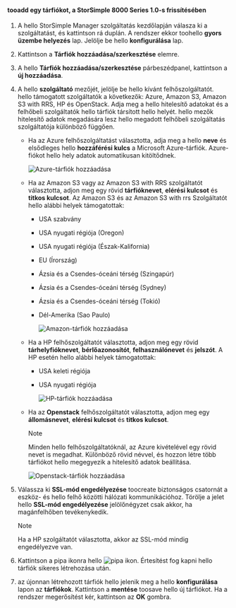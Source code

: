 <!--author=alkohli last changed: 9/17/15-->

#### <a name="tooadd-a-storage-account-in-storsimple-8000-series-update-10"></a>tooadd egy tárfiókot, a StorSimple 8000 Series 1.0-s frissítésében
1. A hello StorSimple Manager szolgáltatás kezdőlapján válasza ki a szolgáltatást, és kattintson rá duplán. A rendszer ekkor toohello **gyors üzembe helyezés** lap. Jelölje be hello **konfigurálása** lap.
2. Kattintson a **Tárfiók hozzáadása/szerkesztése** elemre.
3. A hello **Tárfiók hozzáadása/szerkesztése** párbeszédpanel, kattintson a **új hozzáadása**.
4. A hello **szolgáltató** mezőjét, jelölje be hello kívánt felhőszolgáltatót. hello támogatott szolgáltatók a következők: Azure, Amazon S3, Amazon S3 with RRS, HP és OpenStack. Adja meg a hello hitelesítő adatokat és a felhőbeli szolgáltatók hello tárfiók társított hello helyét. hello mezők hitelesítő adatok megadására lesz hello megadott felhőbeli szolgáltatás szolgáltatója különböző függően. 
   
   * Ha az Azure felhőszolgáltatást választotta, adja meg a hello **neve** és elsődleges hello **hozzáférési kulcs** a Microsoft Azure-tárfiók. Azure-fiókot hello hely adatok automatikusan kitöltődnek.
     
        ![Azure-tárfiók hozzáadása](./media/storsimple-configure-new-storage-account-u1/AddAzureStorageaccount-include.png)
   * Ha az Amazon S3 vagy az Amazon S3 with RRS szolgáltatót választotta, adjon meg egy rövid **tárfióknevet**, **elérési kulcsot** és **titkos kulcsot**. Az Amazon S3 és az Amazon S3 with rrs Szolgáltatót hello alábbi helyek támogatottak:
     
     * USA szabvány
     * USA nyugati régiója (Oregon)
     * USA nyugati régiója (Észak-Kalifornia)
     * EU (Írország)
     * Ázsia és a Csendes-óceáni térség (Szingapúr)
     * Ázsia és a Csendes-óceáni térség (Sydney)
     * Ázsia és a Csendes-óceáni térség (Tokió)
     * Dél-Amerika (Sao Paulo)
       
       ![Amazon-tárfiók hozzáadása](./media/storsimple-configure-new-storage-account-u1/AddAmazonStorageaccount-include.png)
   * Ha a HP felhőszolgáltatót választotta, adjon meg egy rövid **tárhelyfióknevet**, **bérlőazonosítót**, **felhasználónevet** és **jelszót**. A HP esetén hello alábbi helyek támogatottak:
     
     * USA keleti régiója
     * USA nyugati régiója
       
       ![HP-tárfiók hozzáadása](./media/storsimple-configure-new-storage-account-u1/AddHPStorageaccount-include.png)
   * Ha az **Openstack** felhőszolgáltatót választotta, adjon meg egy **állomásnevet**, **elérési kulcsot** és **titkos kulcsot**.
     
     > [!NOTE]
     > Minden hello felhőszolgáltatóknál, az Azure kivételével egy rövid nevet is megadhat. Különböző rövid névvel, és hozzon létre több tárfiókot hello megegyezik a hitelesítő adatok beállítása.
     > 
     > 
     
        ![Openstack-tárfiók hozzáadása](./media/storsimple-configure-new-storage-account-u1/AddOpenstackStorageaccount-include.png)
5. Válassza ki **SSL-mód engedélyezése** toocreate biztonságos csatornát a eszköz- és hello felhő közötti hálózati kommunikációhoz. Törölje a jelet hello **SSL-mód engedélyezése** jelölőnégyzet csak akkor, ha magánfelhőben tevékenykedik.
   
   > [!NOTE]
   > Ha a HP szolgáltatót választotta, akkor az SSL-mód mindig engedélyezve van.
   > 
   > 
6. Kattintson a pipa ikonra hello ![pipa ikon](./media/storsimple-configure-new-storage-account/HCS_CheckIcon-include.png). Értesítést fog kapni hello tárfiók sikeres létrehozása után.
7. az újonnan létrehozott tárfiók hello jelenik meg a hello **konfigurálása** lapon az **tárfiókok**. Kattintson a **mentése** toosave hello új tárfiókot. Ha a rendszer megerősítést kér, kattintson az **OK** gombra.

